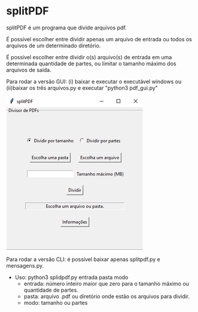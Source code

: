 # splitPDF

splitPDF é um programa que divide arquivos pdf.

É possível escolher entre dividir apenas um arquivo de entrada ou todos os arquivos de um determinado diretório.

É possível escolher entre dividir o(s) arquivo(s) de entrada em uma determinada quantidade de partes, ou limitar o tamanho máximo dos arquivos de saída.

Para rodar a versão GUI: (i) baixar e executar o executável windows ou (ii)baixar os três arquivos.py e executar "python3 pdf_gui.py"

![gui](/imagens/imgui.jpg)

Para rodar a versão CLI: é possível baixar apenas splitpdf.py e mensagens.py.

- Uso: python3 splidpdf.py entrada pasta modo
  - entrada: número inteiro maior que zero para o tamanho máximo ou quantidade de partes.
  - pasta: arquivo .pdf ou diretório onde estão os arquivos para dividir.
  - modo: tamanho ou partes
